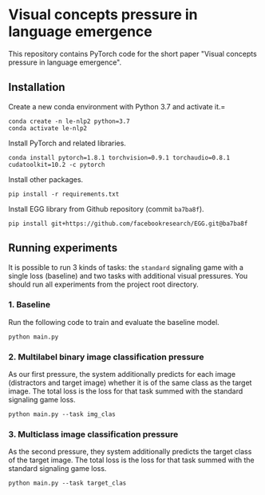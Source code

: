 # Visual concepts pressure in language emergence
This repository contains PyTorch code for the short paper "Visual concepts pressure in language emergence". 

## Installation
Create a new conda environment with Python 3.7 and activate it.=
```
conda create -n le-nlp2 python=3.7
conda activate le-nlp2
```
Install PyTorch and related libraries.
```
conda install pytorch=1.8.1 torchvision=0.9.1 torchaudio=0.8.1 cudatoolkit=10.2 -c pytorch
```
Install other packages.
```
pip install -r requirements.txt
```

Install EGG library from Github repository (commit `ba7ba8f`).
```
pip install git+https://github.com/facebookresearch/EGG.git@ba7ba8f
```
## Running experiments
It is possible to run 3 kinds of tasks: the `standard` signaling game with a single loss (baseline) and two tasks with additional visual pressures. You should run all experiments from the project root directory.
### 1. Baseline
Run the following code to train and evaluate the baseline model.
```
python main.py
```
### 2. Multilabel binary image classification pressure
As our first pressure, the system additionally predicts for each image (distractors and target image) whether it is of the same class as the target image. The total loss is the loss for that task summed with the standard signaling game loss.
```
python main.py --task img_clas
```
### 3. Multiclass image classification pressure
As the second pressure, they system additionally predicts the target class of the target image. The total loss is the loss for that task summed with the standard signaling game loss.
```
python main.py --task target_clas
```
